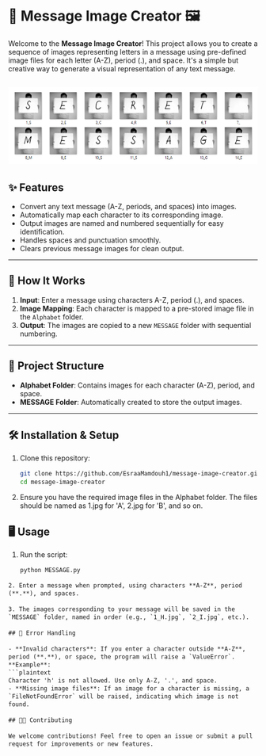 # 📄 Message Image Creator 🖼️

Welcome to the **Message Image Creator**! This project allows you to create a sequence of images representing letters in a message using pre-defined image files for each letter (A-Z), period (.), and space. It's a simple but creative way to generate a visual representation of any text message.

![Message](img.png)
---

## ✨ Features

- Convert any text message (A-Z, periods, and spaces) into images.
- Automatically map each character to its corresponding image.
- Output images are named and numbered sequentially for easy identification.
- Handles spaces and punctuation smoothly.
- Clears previous message images for clean output.

---

## 🚀 How It Works

1. **Input**: Enter a message using characters A-Z, period (.), and spaces.
2. **Image Mapping**: Each character is mapped to a pre-stored image file in the `Alphabet` folder.
3. **Output**: The images are copied to a new `MESSAGE` folder with sequential numbering.

---

## 📂 Project Structure

- **Alphabet Folder**: Contains images for each character (A-Z), period, and space.
- **MESSAGE Folder**: Automatically created to store the output images.

---

## 🛠️ Installation & Setup

1. Clone this repository:
   ```bash
   git clone https://github.com/EsraaMamdouh1/message-image-creator.git 
   cd message-image-creator
   ```
   
3. Ensure you have the required image files in the Alphabet folder. The files should be named as 1.jpg for 'A', 2.jpg for 'B', and so on.

## 🖥️ Usage

1. Run the script:
   ```bash
   python MESSAGE.py
  ```
2. Enter a message when prompted, using characters **A-Z**, period (**.**), and spaces.

3. The images corresponding to your message will be saved in the `MESSAGE` folder, named in order (e.g., `1_H.jpg`, `2_I.jpg`, etc.).

## 🤖 Error Handling

- **Invalid characters**: If you enter a character outside **A-Z**, period (**.**), or space, the program will raise a `ValueError`.  
  **Example**:  
  ```plaintext
  Character 'h' is not allowed. Use only A-Z, '.', and space.
- **Missing image files**: If an image for a character is missing, a `FileNotFoundError` will be raised, indicating which image is not found.

## 👩‍💻 Contributing

We welcome contributions! Feel free to open an issue or submit a pull request for improvements or new features.
